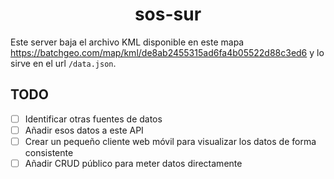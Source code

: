 # <center>sos-sur</center>

Este server baja el archivo KML disponible en este mapa https://batchgeo.com/map/kml/de8ab2455315ad6fa4b05522d88c3ed6 y lo sirve en el url `/data.json`.

## TODO

- [ ] Identificar otras fuentes de datos
- [ ] Añadir esos datos a este API
- [ ] Crear un pequeño cliente web móvil para visualizar los datos de forma consistente
- [ ] Añadir CRUD público para meter datos directamente
